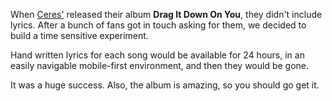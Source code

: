 When [Ceres'](http://weareceres.com/) released their album **Drag It Down On You**, they didn't include lyrics. After a bunch of fans got in touch asking for them, we decided to build a time sensitive experiment.

Hand written lyrics for each song would be available for 24 hours, in an easily navigable mobile-first environment, and then they would be gone.

It was a huge success. Also, the album is amazing, so you should go get it.
